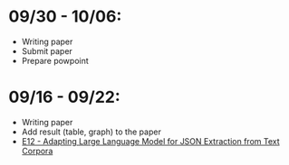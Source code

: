 # 09/30 - 10/06:
- Writing paper
- Submit paper
- Prepare powpoint

# 09/16 - 09/22:
- Writing paper
- Add result (table, graph) to the paper 
- [E12 - Adapting Large Language Model for JSON Extraction from Text Corpora](https://drive.google.com/drive/folders/1YhmemPToZn4oElU9Z8LUGxJSg1Ug4yzQ)